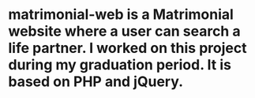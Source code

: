 # matrimonial-web is a Matrimonial website where a user can search a life partner. I worked on this project during my graduation period. It is based on PHP and jQuery.
